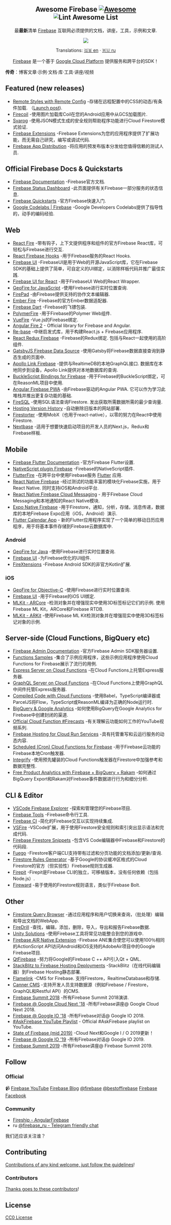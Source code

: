 <div class="github-widget" data-repo="jthegedus/awesome-firebase"></div>
<script async src="https://pagead2.googlesyndication.com/pagead/js/adsbygoogle.js"></script><ins class="adsbygoogle" style="display:block" data-ad-client="ca-pub-6890694312814945" data-ad-slot="5473692530" data-ad-format="auto"  data-full-width-responsive="true"></ins><script>(adsbygoogle = window.adsbygoogle || []).push({});</script>
<!-- badges -->
<div align="center">

<!-- title -->

## Awesome Firebase [![Awesome](https://awesome.re/badge.svg)](https://awesome.re) ![Lint Awesome List](https://github.com/jthegedus/awesome-firebase/workflows/Lint%20Awesome%20List/badge.svg)

<!-- subtitle -->

最**最新**清单 [Firebase](https://firebase.google.com) 互联网必须提供的文档，讲座，工具，示例和文章.

<!-- image -->

<a href="https://firebase.google.com/docs/" target="_blank" rel="noopener noreferrer">
  <img src="https://raw.githubusercontent.com/jthegedus/awesome-firebase/master/images/firebase-services.gif" />
</a>

<!-- translations -->

Translations: [🇬🇧 en](https://github.com/jthegedus/awesome-firebase/blob/master/README.md) · [🇷🇺 ru](https://github.com/jthegedus/awesome-firebase/blob/master/README_RU.md) <!-- · [🇪🇸 es](https://github.com/jthegedus/awesome-firebase/blob/master/README_ES.md) · [🇮🇩 id](https://github.com/jthegedus/awesome-firebase/blob/master/README_ID.md) · [🇯🇵 ja](https://github.com/jthegedus/awesome-firebase/blob/master/README_JA.md) · [🇰🇷 ko](https://github.com/jthegedus/awesome-firebase/blob/master/README_KO.md) · [🇵🇹 pt](https://github.com/jthegedus/awesome-firebase/blob/master/README_PT.md) · [🇨🇳 zh](https://github.com/jthegedus/awesome-firebase/blob/master/README_ZH.md) -->

[Firebase](https://firebase.google.com) 是一个基于 [Google Cloud Platform](https://cloud.google.com/products) 提供服务和跨平台的SDK！

</div>

<!-- toc -->



**传奇**：博客文章·示例·文档·库·工具·讲座/视频

<!-- START content -->

## Featured (new releases)

-  [Remote Styles with Remote Config](https://github.com/firebaseextended/remote-styles/)  -存储在远程配置中的CSS的动态/有条件加载.  （[Launch post](https://medium.com/firebase-developers/introducing-remote-styles-conditional-css-loading-made-easy-daddbbcce050)).
-  [Firecoil](https://github.com/rosariopfernandes/firecoil) -使用图片加载库Coil在您的Android应用中从GCS加载图片.
-  [Svarog](https://github.com/dantothefuture/svarog) -使用JSON模式生成的安全规则帮助程序功能进行Cloud Firestore模式验证.
-  [Firebase Extensions](https://firebase.google.com/products/extensions) -Firebase Extensions为您的应用程序提供了扩展功能，而无需自己研究，编写或调试代码.
-  [Firebase App Distribution](https://firebase.google.com/products/app-distribution/) -将应用的预发布版本分发给您值得信赖的测试人员.

## Official Firebase Docs & Quickstarts

-  [Firebase Documentation](https://firebase.google.com/docs) -Firebase官方文档.
-  [Firebase Status Dashboard](https://status.firebase.google.com) -此页面提供有关Firebase一部分服务的状态信息.
-  [Firebase Quickstarts](https://github.com/firebase?utf8=%E2%9C%93&q=quickstart&type=&language=) -官方Firebase快速入门.
-  [Google Codelabs | Firebase](https://codelabs.developers.google.com/?cat=Firebase) -Google Developers Codelabs提供了指导性的，动手的编码经验.

## Web

-  [React Fire](https://github.com/FirebaseExtended/reactfire) -带有钩子，上下文提供程序和组件的官方Firebase React库，可轻松与Firebase进行交互.
-  [React Firebase Hooks](https://github.com/CSFrequency/react-firebase-hooks) -用于Firebase服务的React Hooks.
-  [Firebase UI](https://github.com/firebase/firebaseui-web) -FirebaseUI是用于Web的开源JavaScript库，它在Firebase SDK的基础上提供了简单，可自定义的UI绑定，以消除样板代码并推广最佳实践.
-  [Firebase UI for React](https://github.com/firebase/firebaseui-web-react) -用于FirebaseUI Web的React Wrapper.
-  [GeoFire for JavaScript](https://github.com/firebase/geofire-js) -使用Firebase进行实时位置查询.
-  [FirePad](https://github.com/FirebaseExtended/firepad) -由Firebase提供支持的协作文本编辑器.
-  [Ember Fire](https://github.com/firebase/emberFire) -Firebase的官方Ember数据适配器.
-  [Firebase Dart](https://github.com/FirebaseExtended/firebase-dart) -Firebase的飞镖包装.
-  [PolymerFire](https://github.com/FirebaseExtended/polymerfire) -用于Firebase的Polymer Web组件.
-  [VueFire](https://github.com/vuejs/vuefire) -Vue.js的Firebase绑定.
-  [Angular Fire 2](https://github.com/angular/angularfire2) - Official library for Firebase and Angular.
-  [Re-base](https://github.com/tylermcginnis/re-base) -中继启发式库，用于构建React.js + Firebase应用程序.
-  [React Redux Firebase](https://github.com/prescottprue/react-redux-firebase)  -Firebase的Redux绑定.  包括与React一起使用的高阶组件.
-  [GatsbyJS Firebase Data Source](https://www.gatsbyjs.org/packages/) -使用Gatsby将Firebase数据直接查询到静态生成的页面中.
-  [Apollo Link Firebase](https://github.com/Canner/apollo-link-firebase)  -提供与RealtimeDB的本地GraphQL接口.  数据库在本地同步到设备，Apollo Link提供对本地数据库的查询.
-  [BuckleScript Bindings for Firebase](https://github.com/avohq/bs-firebase) -用于Firebase的BuckleScript绑定，可在ReasonML项目中使用.
-  [Angular Firebase PWA](https://github.com/codediodeio/angular-firestarter)  -由Firebase驱动的Angular PWA.  它可以作为学习此堆栈并推出更复杂功能的基础.
-  [FireSQL](https://github.com/jsayol/FireSQL)  -使用SQL语法查询Firestore.  发出获取所需数据所需的最少查询量.
-  [Hosting Version History](https://firebase.google.com/docs/hosting/deploying#set_limit_for_retained_versions) -自动删除旧版本的网站部署.
-  [Firestorter](https://github.com/IjzerenHein/firestorter) -使用MobX（也用于react-native），以零的努力在React中使用Firestore.
-  [Nextbase](https://github.com/martyan/nextbase) -适用于想要快速启动项目的开发人员的Next.js，Redux和Firebase样板.

## Mobile

-  [Firebase Flutter Documentation](https://firebase.google.com/docs/flutter/setup) -官方Firebase Flutter设置.
-  [NativeScript plugin Firebase](https://github.com/EddyVerbruggen/nativescript-plugin-firebase) -Firebase的NativeScript插件.
-  [FlutterFire](https://github.com/flutter/plugins/blob/master/FlutterFire.md) -在跨平台中使用Firebase服务 [Flutter](https://flutter.io/) 应用.
-  [React Native Firebase](https://github.com/invertase/react-native-firebase)  -经过测试的功能丰富的模块化Firebase实施，用于React Native.  同时支持iOS和Android平台.
-  [React Native Firebase Cloud Messaging](https://github.com/evollu/react-native-fcm) -
  用于Firebase Cloud Messaging和本地通知的React Native模块.
-  [Expo Native Firebase](https://github.com/EvanBacon/expo-native-firebase) -用于Firestore，通知，分析，存储，消息传递，数据库的本地Firebase Expo应用（iOS，Android）演示.
-  [Flutter Calendar App](https://github.com/mattgraham1/FlutterCalendar) -
  新的Flutter应用程序实现了一个简单的移动日历应用程序，用于将基本事件存储到Firebase云数据库中.

### Android

-  [GeoFire for Java](https://github.com/firebase/geofire-java) -使用Firebase进行实时位置查询.
-  [Firebase UI](https://github.com/firebase/firebaseui-android) -为Firebase优化的UI组件.
-  [FireXtensions](https://github.com/rosariopfernandes/firextensions) -Firebase Android SDK的非官方Kotlin扩展.

### iOS

-  [GeoFire for Objective-C](https://github.com/firebase/geofire-objc) -使用Firebase进行实时位置查询.
-  [Firebase UI](https://github.com/firebase/firebaseui-ios) -用于Firebase的iOS UI绑定.
-  [MLKit - ARCore](https://github.com/FirebaseExtended/MLKit-ARCore)  -检测对象并在增强现实中使用3D标签标记它们的示例.  使用Firebase ML Kit，ARCore和Firebase RTDB.
-  [MLKit - ARKit](https://github.com/FirebaseExtended/MLKit-ARKit) -使用Firebase ML Kit检测对象并在增强现实中使用3D标签标记对象的示例.

## Server-side (Cloud Functions, BigQuery etc)

-  [Firebase Admin Documentation](https://firebase.google.com/docs/admin/setup) -官方Firebase Admin SDK服务器设置.
-  [Functions Samples](https://github.com/firebase/functions-samples) -集合了示例应用程序，这些示例应用程序使用Cloud Functions for Firebase展示了流行的用例.
-  [Express Server on Cloud Functions](https://github.com/jthegedus/firebase-gcp-examples/tree/master/functions-express) -在Cloud Functions上托管Express服务器.
-  [GraphQL Server on Cloud Functions](https://codeburst.io/graphql-server-on-cloud-functions-for-firebase-ae97441399c0) -在Cloud Functions上使用GraphQL中间件托管Express服务器.
-  [Compiled Code with Cloud Functions](https://github.com/jthegedus/firebase-gcp-examples/tree/master/functions-w-parcel) -使用Babel，TypeScript编译器或ParcelJS将Flow，TypeScript或ReasonML编译为正确的Node运行时.
-  [BigQuery & Google Analytics](https://medium.com/firebase-developers/how-do-i-create-a-closed-funnel-in-google-analytics-for-firebase-using-bigquery-6eb2645917e1) -如何使用BigQuery在Google Analytics for Firebase中创建封闭的渠道.
-  [Official Cloud Function #Firecasts](https://www.youtube.com/watch?v=2mjfI0FYP7Y&list=PLl-K7zZEsYLm9A9rcHb1IkyQUu6QwbjdM) -有关理解云功能如何工作的YouTube视频系列.
-  [Firebase Hosting for Cloud Run Services](https://firebase.googleblog.com/2019/04/firebase-hosting-and-cloud-run.html) -具有托管重写和云运行服务的动态内容.
-  [Scheduled (Cron) Cloud Functions for Firebase](https://firebase.googleblog.com/2019/04/schedule-cloud-functions-firebase-cron.html) -用于Firebase云功能的Firebase本地Cron触发器.
-  [Integrify](https://github.com/anishkny/integrify) -使用预先罐装的Cloud Functions触发器在Firestore中加强参考和数据完整性.
-  [Free Product Analytics with Firebase + BigQuery + Rakam](https://rakam.io/blog/free-product-analytics-with-firebase---bigquery---rakam/) -如何通过BigQuery Export和Rakam对Firebase事件数据进行行为和细分分析.

## CLI & Editor

-  [VSCode Firebase Explorer](https://github.com/jsayol/vscode-firebase-explorer) -探索和管理您的Firebase项目.
-  [Firebase Tools](https://github.com/firebase/firebase-tools) -Firebase命令行工具.
-  [Firebase CI](https://github.com/prescottprue/firebase-ci) -简化的Firebase交互以实现持续集成.
-  [VSFire](https://github.com/toba/vsfire) -VSCode扩展，用于使用Firestore安全规则和索引突出显示语法和完成代码.
-  [Firebase Firestore Snippets](https://github.com/peterhdd/firebase-firestore-snippets) -包含VS Code编辑器中Firebase和Firestore的代码段.
-  [Fuego](https://github.com/sgarciac/fuego) -Firestore客户端CLI支持带有过滤和分页功能的文档添加/更新/查询.
-  [Firestore Rules Generator](https://github.com/FirebaseExtended/protobuf-rules-gen) -基于Google的协议缓冲区格式的Cloud Firestore的官方（但实验性）Firebase规则生成器.
-  [Firepit](https://github.com/abehaskins/firepit) -Firepit是Firebase CLI的独立，可移植版本，没有任何依赖（包括Node.js）.
-  [Fireward](https://github.com/bijoutrouvaille/fireward) -易于使用的Firestore规则语言，类似于Firebase Bolt.

## Other

-  [Firestore Query Browser](https://firestore-query-browser.firebaseapp.com) -通过应用程序和用户切换来查询，（批处理）编辑和导出文档的WebApp.
-  [FireDrill](https://github.com/scottlepp/fire-drill) -查找，编辑，添加，删除，导入，导出和报告Firebase数据.
-  [Unity Solutions](https://github.com/FirebaseExtended/unity-solutions) -使用Firebase工具将常见功能整合到您的游戏中.
-  [Firebase AIR Native Extension](https://github.com/myflashlab/Firebase-ANE) -Firebase ANE集合使您可以使用100％相同的ActionScript API访问Android和iOS支持的AdobeAir项目中的Google Firebase项目.
-  [QtFirebase](https://github.com/Larpon/QtFirebase) -努力将Google的Firebase C ++ API引入Qt + QML.
-  [StackBlitz to Firebase Hosting Deployments](https://medium.com/@ericsimons/announcing-split-second-static-deploys-for-firebase-7440d8e84879) -StackBlitz（在线代码编辑器）到Firebase Hosting静态部署.
-  [Flamelink](https://flamelink.io/)  -CMS for Firebase.  支持Firestore，RealtimeDatabase和存储.
-  [Canner CMS](https://github.com/Canner/canner) -支持开发人员支持数据源（例如Firebase / Firestore，GraphQL和Restful API）的CMS.
-  [Firebase Summit 2018](https://www.youtube.com/watch?v=lN0VXVXsj9k&list=PLl-K7zZEsYLnqdlmz7iFe9Lb6cRU3Nv4R) -所有Firebase Summit 2018演讲.
-  [Firebase @ Google Cloud Next '18](https://www.youtube.com/watch?v=OPj26MY16F8&list=PLl-K7zZEsYLmYx3MkJRIUPH_JVFHLTlwL) -所有Firebase讲座@ Google Cloud Next 2018.
-  [Firebase @ Google IO '18](https://www.youtube.com/watch?v=e-8fiv-vteQ&list=PLl-K7zZEsYLn1omgx_VUhCDFsQMA7PRDd) -所有Firebase对话@ Google IO 2018.
-  [#AskFirebase YouTube Playlist](https://www.youtube.com/watch?v=TSzhzR4wzSE&list=PLl-K7zZEsYLkkCFs6T9mlqG8v6NCs38pA) - Official #AskFirebase playlist on YouTube.
-  [State of Firebase (mid 2019)](https://codeburst.io/the-state-of-firebase-mid-2019-2b002c458d70) -Cloud Next和Google I / O 2019更新！
-  [Firebase @ Google IO '19](https://www.youtube.com/playlist?list=PLl-K7zZEsYLlo2L4rfPds-fFLEtOWheoO) -所有Firebase对话@ Google IO 2019.
-  [Firebase Summit 2019](https://www.youtube.com/watch?v=YKZ6rP4kwV8&list=PLl-K7zZEsYLk2OolaVXVyYrFErctrZXSX) -所有Firebase讲座@ Firebase Summit 2019.

<!-- END content -->

## Follow

### Official

📹 [Firebase YouTube](https://www.youtube.com/user/Firebase)  [Firebase Blog](https://firebase.googleblog.com/)  [@firebase](https://twitter.com/firebase)  [@bestoffirebase](https://twitter.com/bestoffirebase)  [Firebase Facebook](https://www.facebook.com/Firebase)

### Community

-  [Fireship - AngularFirebase](https://www.youtube.com/channel/UCsBjURrPoezykLs9EqgamOA)
-  ru [@firebase_ru - Telegram friendly chat](https://t.me/firebase_ru)

我们还应该关注谁？

## Contributing

[Contributions of any kind welcome, just follow the guidelines](https://github.com/jthegedus/awesome-firebase/blob/master/contributing.md)!

### Contributors

[Thanks goes to these contributors](https://github.com/jthegedus/awesome-firebase/graphs/contributors)!

## License

[CC0 License](https://github.com/jthegedus/awesome-firebase/blob/master/license)
